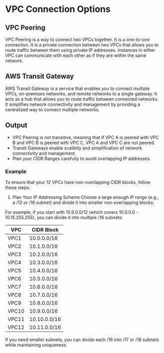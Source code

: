 # VPC Connection Options

## VPC Peering

VPC Peering is a way to connect two VPCs together. It is a one-to-one connection. It is a private connection between two VPCs that allows you to route traffic between them using private IP addresses. Instances in either VPC can communicate with each other as if they are within the same network.

## AWS Transit Gateway

AWS Transit Gateway is a service that enables you to connect multiple VPCs, on-premises networks, and remote networks to a single gateway. It acts as a hub that allows you to route traffic between connected networks. It simplifies network connectivity and management by providing a centralized way to connect multiple networks.

## Output

 - VPC Peering is not transitive, meaning that if VPC A is peered with VPC B and VPC B is peered with VPC C, VPC A and VPC C are not peered.
 - Transit Gateways enable scalibity and simplification of network connectivity and management.
 - Plan your CIDR Ranges carefully to avoid overlapping IP addresses.

### Example

To ensure that your 12 VPCs have non-overlapping CIDR blocks, follow these steps:

1. Plan Your IP Addressing Scheme
   Choose a large enough IP range (e.g., a /12 or /16 subnet) and divide it into smaller non-overlapping blocks.

For example, if you start with 10.0.0.0/12 (which covers 10.0.0.0 - 10.15.255.255), you can divide it into multiple /16 subnets:

| VPC    | CIDR Block    |
|--------|---------------|
| VPC1   | 10.0.0.0/16   | 
| VPC2   | 10.1.0.0/16   |
| VPC3   | 10.2.0.0/16   |
| VPC4   | 10.3.0.0/16   |
| VPC5   | 10.4.0.0/16   |
| VPC6   | 10.5.0.0/16   |
| VPC7   | 10.6.0.0/16   |
| VPC8   | 10.7.0.0/16   |
| VPC9   | 10.8.0.0/16   |
| VPC10  | 10.9.0.0/16   |
| VPC11  | 10.10.0.0/16  |
| VPC12  | 10.11.0.0/16  |

If you need smaller subnets, you can divide each /16 into /17 or /18 subnets while maintaining uniqueness.